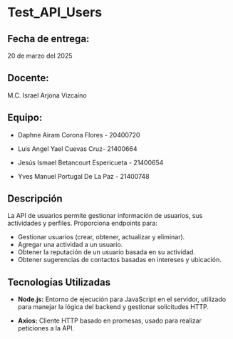 # Test_API_Users

## Fecha de entrega:

20 de marzo del 2025

## Docente:

M.C. Israel Arjona Vizcaíno

## Equipo:

-  Daphne Airam Corona Flores - 20400720
  
-  Luis Angel Yael Cuevas Cruz- 21400664
  
-  Jesús Ismael Betancourt Espericueta - 21400654
  
-  Yves Manuel Portugal De La Paz - 21400748

## Descripción

La API de usuarios permite gestionar información de usuarios, sus actividades y perfiles. Proporciona endpoints para:

- Gestionar usuarios (crear, obtener, actualizar y eliminar).
- Agregar una actividad a un usuario.
- Obtener la reputación de un usuario basada en su actividad.
- Obtener sugerencias de contactos basadas en intereses y ubicación.

## Tecnologías Utilizadas

- **Node.js:** Entorno de ejecución para JavaScript en el servidor, utilizado para manejar la lógica del backend y gestionar solicitudes HTTP.

- **Axios:** Cliente HTTP basado en promesas, usado para realizar peticiones a la API.
